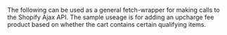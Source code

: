 The following can be used as a general fetch-wrapper for making calls to the Shopify Ajax API. The sample useage is for adding an upcharge fee product based on whether the cart contains certain qualifying items.
